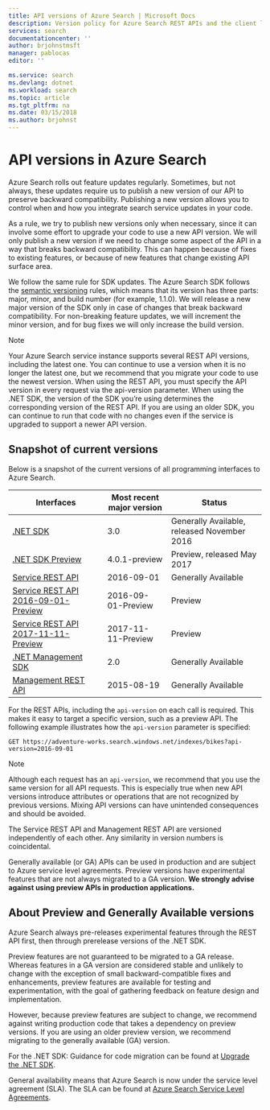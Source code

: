 ```yaml
---
title: API versions of Azure Search | Microsoft Docs
description: Version policy for Azure Search REST APIs and the client library in the .NET SDK.
services: search
documentationcenter: ''
author: brjohnstmsft
manager: pablocas
editor: ''

ms.service: search
ms.devlang: dotnet
ms.workload: search
ms.topic: article
ms.tgt_pltfrm: na
ms.date: 03/15/2018
ms.author: brjohnst
---
```


# API versions in Azure Search
Azure Search rolls out feature updates regularly. Sometimes, but not always, these updates require us to publish a new version of our API to preserve backward compatibility. Publishing a new version allows you to control when and how you integrate search service updates in your code.

As a rule, we try to publish new versions only when necessary, since it can involve some effort to upgrade your code to use a new API version. We will only publish a new version if we need to change some aspect of the API in a way that breaks backward compatibility. This can happen because of fixes to existing features, or because of new features that change existing API surface area.

We follow the same rule for SDK updates. The Azure Search SDK follows the [semantic versioning](http://semver.org/) rules, which means that its version has three parts: major, minor, and build number (for example, 1.1.0). We will release a new major version of the SDK only in case of changes that break backward compatibility. For non-breaking feature updates, we will increment the minor version, and for bug fixes we will only increase the build version.

> [!NOTE]
> Your Azure Search service instance supports several REST API versions, including the latest one. You can continue to use a version when it is no longer the latest one, but we recommend that you migrate your code to use the newest version. When using the REST API, you must specify the API version in every request via the api-version parameter. When using the .NET SDK, the version of the SDK you’re using determines the corresponding version of the REST API. If you are using an older SDK, you can continue to run that code with no changes even if the service is upgraded to support a newer API version.

## Snapshot of current versions
Below is a snapshot of the current versions of all programming interfaces to Azure Search.

| Interfaces | Most recent major version | Status |
| --- | --- | --- |
| [.NET SDK](https://aka.ms/search-sdk) |3.0 |Generally Available, released November 2016 |
| [.NET SDK Preview](https://aka.ms/search-sdk-preview) |4.0.1-preview |Preview, released May 2017 |
| [Service REST API](https://docs.microsoft.com/rest/api/searchservice/) |2016-09-01 |Generally Available |
| [Service REST API 2016-09-01-Preview](search-api-2016-09-01-preview.md) |2016-09-01-Preview |Preview |
| [Service REST API 2017-11-11-Preview](search-api-2017-11-11-preview.md) |2017-11-11-Preview |Preview |
| [.NET Management SDK](https://aka.ms/search-mgmt-sdk) |2.0 |Generally Available |
| [Management REST API](https://docs.microsoft.com/rest/api/searchmanagement/) |2015-08-19 |Generally Available |

For the REST APIs, including the `api-version` on each call is required. This makes it easy to target a specific version, such as a preview API. The following example illustrates how the `api-version` parameter is specified:

    GET https://adventure-works.search.windows.net/indexes/bikes?api-version=2016-09-01

> [!NOTE]
> Although each request has an `api-version`, we recommend that you use the same version for all API requests. This is especially true when new API versions introduce attributes or operations that are not recognized by previous versions. Mixing API versions can have unintended consequences and should be avoided.
>
> The Service REST API and Management REST API are versioned independently of each other. Any similarity in version numbers is coincidental.

Generally available (or GA) APIs can be used in production and are subject to Azure service level agreements. Preview versions have experimental features that are not always migrated to a GA version. **We strongly advise against using preview APIs in production applications.**

## About Preview and Generally Available versions
Azure Search always pre-releases experimental features through the REST API first, then through prerelease versions of the .NET SDK.

Preview features are not guaranteed to be migrated to a GA release. Whereas features in a GA version are considered stable and unlikely to change with the exception of small backward-compatible fixes and enhancements, preview features are available for testing and experimentation, with the goal of gathering feedback on feature design and implementation.

However, because preview features are subject to change, we recommend against writing production code that takes a dependency on preview versions. If you are using an older preview version, we recommend migrating to the generally available (GA) version.

For the .NET SDK: Guidance for code migration can be found at [Upgrade the .NET SDK](search-dotnet-sdk-migration.md).

General availability means that Azure Search is now under the service level agreement (SLA). The SLA can be found at [Azure Search Service Level Agreements](https://azure.microsoft.com/support/legal/sla/search/v1_0/).
